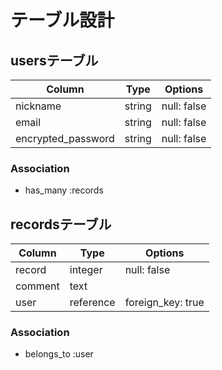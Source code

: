 # テーブル設計

## usersテーブル

| Column             | Type   | Options     |
| ------------------ | ------ | ----------- |
| nickname           | string | null: false |
| email              | string | null: false |
| encrypted_password | string | null: false |

### Association

- has_many :records

## recordsテーブル

| Column  | Type    | Options     |
| ------- | ------- | ----------- |
| record  | integer | null: false |
| comment | text    |             |
| user    | reference | foreign_key: true |

### Association

- belongs_to :user
